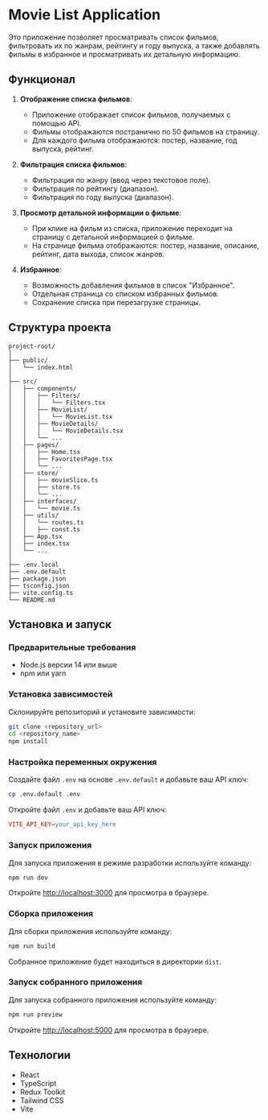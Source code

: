 # Movie List Application

Это приложение позволяет просматривать список фильмов, фильтровать их по жанрам, рейтингу и году выпуска, а также добавлять фильмы в избранное и просматривать их детальную информацию.

## Функционал

1. **Отображение списка фильмов**:
   - Приложение отображает список фильмов, получаемых с помощью API.
   - Фильмы отображаются постранично по 50 фильмов на страницу.
   - Для каждого фильма отображаются: постер, название, год выпуска, рейтинг.

2. **Фильтрация списка фильмов**:
   - Фильтрация по жанру (ввод через текстовое поле).
   - Фильтрация по рейтингу (диапазон).
   - Фильтрация по году выпуска (диапазон).

3. **Просмотр детальной информации о фильме**:
   - При клике на фильм из списка, приложение переходит на страницу с детальной информацией о фильме.
   - На странице фильма отображаются: постер, название, описание, рейтинг, дата выхода, список жанров.

4. **Избранное**:
   - Возможность добавления фильмов в список "Избранное".
   - Отдельная страница со списком избранных фильмов.
   - Сохранение списка при перезагрузке страницы.

## Структура проекта

```plaintext
project-root/
│
├── public/
│   └── index.html
│
├── src/
│   ├── components/
│   │   ├── Filters/
│   │   │   └── Filters.tsx
│   │   ├── MovieList/
│   │   │   └── MovieList.tsx
│   │   ├── MovieDetails/
│   │   │   └── MovieDetails.tsx
│   │   └── ...
│   ├── pages/
│   │   ├── Home.tsx
│   │   ├── FavoritesPage.tsx
│   │   └── ...
│   ├── store/
│   │   ├── movieSlice.ts
│   │   ├── store.ts
│   │   └── ...
│   ├── interfaces/
│   │   └── movie.ts
│   ├── utils/
│   │   └── routes.ts
│   │   ├── сonst.ts
│   ├── App.tsx
│   ├── index.tsx
│   └── ...
│
├── .env.local
├── .env.default
├── package.json
├── tsconfig.json
├── vite.config.ts
└── README.md
```

## Установка и запуск

### Предварительные требования

- Node.js версии 14 или выше
- npm или yarn

### Установка зависимостей

Склонируйте репозиторий и установите зависимости:

```bash
git clone <repository_url>
cd <repository_name>
npm install
```

### Настройка переменных окружения

Создайте файл `.env` на основе `.env.default` и добавьте ваш API ключ:

```bash
cp .env.default .env
```

Откройте файл `.env` и добавьте ваш API ключ:

```makefile
VITE_API_KEY=your_api_key_here
```

### Запуск приложения

Для запуска приложения в режиме разработки используйте команду:

```bash
npm run dev
```

Откройте [http://localhost:3000](http://localhost:3000) для просмотра в браузере.

### Сборка приложения

Для сборки приложения используйте команду:

```bash
npm run build
```

Собранное приложение будет находиться в директории `dist`.

### Запуск собранного приложения

Для запуска собранного приложения используйте команду:

```bash
npm run preview
```

Откройте [http://localhost:5000](http://localhost:5000) для просмотра в браузере.

## Технологии

- React
- TypeScript
- Redux Toolkit
- Tailwind CSS
- Vite